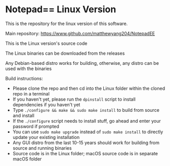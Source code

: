 # Notepad== Linux Version

This is the repository for the linux version of this software.

Main repository: https://www.github.com/matthewyang204/NotepadEE

This is the Linux version's source code

The Linux binaries can be downloaded from the releases

Any Debian-based distro works for building, otherwise, any distro can be used with the binaries

Build instructions:
- Please clone the repo and then cd into the Linux folder within the cloned repo in a terminal
- If you haven't yet, please run the `dpinstall` script to install dependencies if you haven't yet
- Type `./configure && make && sudo make install` to build from source and install
- If the `./configure` script needs to install stuff, go ahead and enter your password if prompted
- You can use `sudo make upgrade` instead of `sudo make install` to directly update your existing installation
- Any GUI distro from the last 10-15 years should work for building from source and running binaries
- Source code is in the Linux folder; macOS source code is in separate macOS folder
